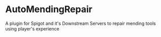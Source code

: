 # AutoMendingRepair
A plugin for Spigot and it's Downstream Servers to repair mending tools using player's experience
